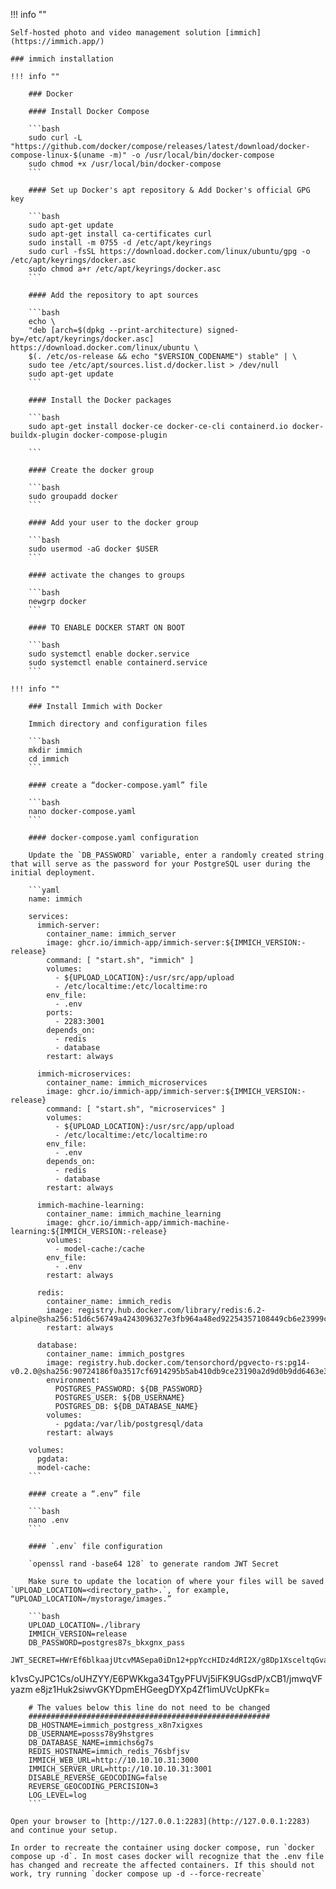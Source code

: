 !!! info ""

    Self-hosted photo and video management solution [immich](https://immich.app/)

	### immich installation

	!!! info ""

		### Docker

		#### Install Docker Compose

        ```bash
        sudo curl -L "https://github.com/docker/compose/releases/latest/download/docker-compose-linux-$(uname -m)" -o /usr/local/bin/docker-compose
		sudo chmod +x /usr/local/bin/docker-compose
        ```

		#### Set up Docker's apt repository & Add Docker's official GPG key

		```bash
		sudo apt-get update
		sudo apt-get install ca-certificates curl
		sudo install -m 0755 -d /etc/apt/keyrings
		sudo curl -fsSL https://download.docker.com/linux/ubuntu/gpg -o /etc/apt/keyrings/docker.asc
		sudo chmod a+r /etc/apt/keyrings/docker.asc
		```

		#### Add the repository to apt sources

		```bash
		echo \
		"deb [arch=$(dpkg --print-architecture) signed-by=/etc/apt/keyrings/docker.asc] https://download.docker.com/linux/ubuntu \
		$(. /etc/os-release && echo "$VERSION_CODENAME") stable" | \
		sudo tee /etc/apt/sources.list.d/docker.list > /dev/null
		sudo apt-get update
		```

		#### Install the Docker packages

		```bash
		sudo apt-get install docker-ce docker-ce-cli containerd.io docker-buildx-plugin docker-compose-plugin

		```

		#### Create the docker group

		```bash
		sudo groupadd docker
		```

		#### Add your user to the docker group

		```bash
		sudo usermod -aG docker $USER
		```

		#### activate the changes to groups

		```bash
		newgrp docker
		```

		#### TO ENABLE DOCKER START ON BOOT

		```bash
		sudo systemctl enable docker.service
		sudo systemctl enable containerd.service
		```

	!!! info ""

		### Install Immich with Docker

		Immich directory and configuration files

		```bash
		mkdir immich
		cd immich
		```

		#### create a “docker-compose.yaml” file

		```bash
		nano docker-compose.yaml
		```

		#### docker-compose.yaml configuration

		Update the `DB_PASSWORD` variable, enter a randomly created string that will serve as the password for your PostgreSQL user during the initial deployment.

		```yaml
		name: immich

		services:
		  immich-server:
			container_name: immich_server
			image: ghcr.io/immich-app/immich-server:${IMMICH_VERSION:-release}
			command: [ "start.sh", "immich" ]
			volumes:
			  - ${UPLOAD_LOCATION}:/usr/src/app/upload
			  - /etc/localtime:/etc/localtime:ro
			env_file:
			  - .env
			ports:
			  - 2283:3001
			depends_on:
			  - redis
			  - database
			restart: always

		  immich-microservices:
			container_name: immich_microservices
			image: ghcr.io/immich-app/immich-server:${IMMICH_VERSION:-release}
			command: [ "start.sh", "microservices" ]
			volumes:
			  - ${UPLOAD_LOCATION}:/usr/src/app/upload
			  - /etc/localtime:/etc/localtime:ro
			env_file:
			  - .env
			depends_on:
			  - redis
			  - database
			restart: always

		  immich-machine-learning:
			container_name: immich_machine_learning
			image: ghcr.io/immich-app/immich-machine-learning:${IMMICH_VERSION:-release}
			volumes:
			  - model-cache:/cache
			env_file:
			  - .env
			restart: always

		  redis:
			container_name: immich_redis
			image: registry.hub.docker.com/library/redis:6.2-alpine@sha256:51d6c56749a4243096327e3fb964a48ed92254357108449cb6e23999c37773c5
			restart: always

		  database:
			container_name: immich_postgres
			image: registry.hub.docker.com/tensorchord/pgvecto-rs:pg14-v0.2.0@sha256:90724186f0a3517cf6914295b5ab410db9ce23190a2d9d0b9dd6463e3fa298f0
			environment:
			  POSTGRES_PASSWORD: ${DB_PASSWORD}
			  POSTGRES_USER: ${DB_USERNAME}
			  POSTGRES_DB: ${DB_DATABASE_NAME}
			volumes:
			  - pgdata:/var/lib/postgresql/data
			restart: always

		volumes:
		  pgdata:
		  model-cache:
		```

		#### create a “.env” file

		```bash
		nano .env
		```

		#### `.env` file configuration

		`openssl rand -base64 128` to generate random JWT Secret

		Make sure to update the location of where your files will be saved `UPLOAD_LOCATION=<directory_path>.`, for example, “UPLOAD_LOCATION=/mystorage/images.”

		```bash
		UPLOAD_LOCATION=./library
		IMMICH_VERSION=release
		DB_PASSWORD=postgres87s_bkxgnx_pass
		JWT_SECRET=HWrEf6blkaajUtcvMASepa0iDn12+ppYccHIDz4dRI2X/g8Dp1XsceltqGvamvt0
k1vsCyJPC1Cs/oUHZYY/E6PWKkga34TgyPFUVj5iFK9UGsdP/xCB1/jmwqVFyazm
e8jz1Huk2siwvGKYDpmEHGeegDYXp4Zf1imUVcUpKFk=

		# The values below this line do not need to be changed
		######################################################
		DB_HOSTNAME=immich_postgress_x8n7xigxes
		DB_USERNAME=posss78y9hstgres
		DB_DATABASE_NAME=immichs6g7s
		REDIS_HOSTNAME=immich_redis_76sbfjsv
		IMMICH_WEB_URL=http://10.10.10.31:3000
		IMMICH_SERVER_URL=http://10.10.10.31:3001
		DISABLE_REVERSE_GEOCODING=false
		REVERSE_GEOCODING_PERCISION=3
		LOG_LEVEL=log
		```

    Open your browser to [http://127.0.0.1:2283](http://127.0.0.1:2283) and continue your setup.

    In order to recreate the container using docker compose, run `docker compose up -d`. In most cases docker will recognize that the .env file has changed and recreate the affected containers. If this should not work, try running `docker compose up -d --force-recreate`
